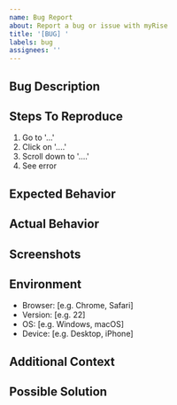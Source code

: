 ```yaml
---
name: Bug Report
about: Report a bug or issue with myRise
title: '[BUG] '
labels: bug
assignees: ''
---
```


## Bug Description
<!-- A clear and concise description of the bug -->

## Steps To Reproduce
<!-- Detailed steps to reproduce the behavior -->
1. Go to '...'
2. Click on '....'
3. Scroll down to '....'
4. See error

## Expected Behavior
<!-- A clear and concise description of what you expected to happen -->

## Actual Behavior
<!-- What actually happened -->

## Screenshots
<!-- If applicable, add screenshots to help explain your problem -->

## Environment
<!-- Please complete the following information -->
- Browser: [e.g. Chrome, Safari]
- Version: [e.g. 22]
- OS: [e.g. Windows, macOS]
- Device: [e.g. Desktop, iPhone]

## Additional Context
<!-- Add any other context about the problem here -->

## Possible Solution
<!-- If you have ideas on how to fix the issue, please share them here -->